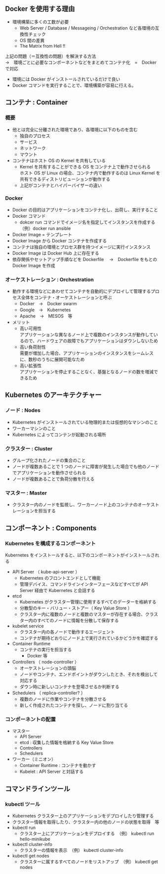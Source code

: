 
## Docker を使用する理由
- 環境構築に多くの工数が必要  
  - Web Server / Database / Messageing / Orchestration など各環境の互換性チェック
  - OS 間の差異
  - The Matrix from Hell !! 

上記の問題（＝互換性の問題）を解決する方法  
→　環境ごとに必要なコンポーネントなどをまとめてコンテナ化　=　Docker で対応

- 環境には Docker がインストールされているだけで良い
- Docker コマンドを実行することで、環境構築が容易に行える。

## コンテナ : Container
### 概要
- 他とは完全に分離された環境であり、各環境に以下のものを含む
  - 独自のプロセス
  - サービス
  - ネットワーク
  - マウント
- コンテナはホスト OS の Kernel を共有している  
  - Kernel を共有することができる OS をコンテナ上で動作させられる  
    ホスト OS が Linux の場合、コンテナ内で動作するのは Linux Kernel を共有できるディストリビューションが動作する  
  - 上記がコンテナとハイパーバイザーの違い

### Docker
- Docker の目的はアプリケーションをコンテナ化し、出荷し、実行すること
- Docker コマンド  
  - dokcer run コマンドでイメージ名を指定してインスタンスを作成する  （例）docker run ansible
- Docker Image = テンプレート
- Docker Image から Docker コンテナを作成する
- コンテナは独自の環境とプロセス群を持つイメージに実行インスタンス
- Docker Image は Docker Hub 上に存在する
- 依存関係やセットアップ手順などを Dockerfile 　→　Dockerfile をもとの Docker Image を作成

### オーケストレーション : Orchestration
- 動作する環境などにあわせてコンテナを自動的にデプロイして管理するプロセス全体をコンテナ・オーケストレーションと呼ぶ  
  - Docker　→　Docker swarm
  - Google　→　Kubernetes
  - Apache　→　MESOS　等
- メリット
  - 高い可用性  
    アプリケーションな異なるノード上で複数のインスタンスが動作しているので、ハードウェアの故障でもアプリケーションはダウンしないため
  - 高い負荷耐性  
    需要が増加した場合、アプリケーションのインスタンスをシームレスに、数秒のうちに展開可能なため
  - 高い拡張性  
    アプリケーションを停止することなく、基盤となるノードの数を増減できるため

## Kubernetes のアーキテクチャー

### ノード : Nodes
- Kubernetes がインストールされている物理的または仮想的なマシンのこと
- ワーカーマシンのこと
- Kubernetes によってコンテンが起動される場所

### クラスター : Cluster
- グループ化されたノードの集合のこと
- ノードが複数あることで 1 つのノードに障害が発生した場合でも他のノードでアプリケーションを動作させられる
- ノードが複数あることで負荷分散を行える

### マスター : Master
- クラスター内のノードを監視し、ワーカーノード上のコンテナのオーケストレーションを担当する

## コンポーネント : Components
### Kubernetes を構成するコンポーネント
Kubernetes をインストールすると、以下のコンポーネントがインストールされる
- API Server （ kube-api-server ）  
  - Kubernetes のフロントエンドとして機能  
  - 管理デバイス、コマンドラインインターフェースなどすべてが API Server 経由で Kubernetes と会話する
- etcd
  - Kubernetes がクラスター管理に使用するすべてのデーターを格納する
  - 分散型のキー・バリュー・ストアー（ Key Value Store  ）
  - クラスター内に複数のノードと複数のマスターが存在する場合、クラスター内のすべてのノードに情報を分散して保存する
- kubelet service
  - クラスター内の各ノードで動作するエージェント
  - コンテナが期待どおりにノード上で実行されているかどうかを確認する
- Container Runtime
  - コンテナの実行を担当する
    - Docker 等
- Controllers （ node-controller ）
  - オーケストレーションの頭脳
  - ノードやコンテナ、エンドポイントがダウンしたとき、それを検出して対応する
  - ダウン時に新しいコンテナを登場させるか判断する
- Schedulers （ replica-controller? ）
  - 複数のノードに作業やコンテナを分散させる
  - 新しく作成されたコンテナを探し、ノードに割り当てる

### コンポーネントの配置
- マスター
  - API Server
  - etcd : 収集した情報を格納する Key Value Store
  - Controllers
  - Schedulers
- ワーカー（ミニオン）
  - Container Runtime : コンテナを動かす
  - Kubelet : API Server と対話する

## コマンドラインツール
### kubectl ツール
- Kubernetes クラスター上のアプリケーションをデプロイしたり管理する
- クラスター情報を取得したり、クラスター内の他のノードの状態を取得　等
- kubectl run  
  - クラスター上にアプリケーションをデプロイする　（例） kubectl run hello-minikube
- kubectl cluster-info
  - クラスターの情報を表示　（例） kubectl cluster-info
- kubectl get nodes
  - クラスターに属するすべてのノードをリストアップ　（例） kubectl get nodes
